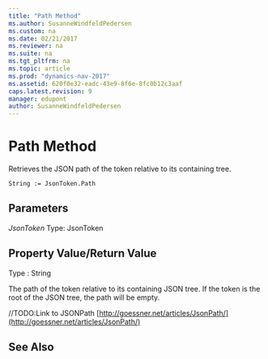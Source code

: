 ```yaml
---
title: "Path Method"
ms.author: SusanneWindfeldPedersen
ms.custom: na
ms.date: 02/21/2017
ms.reviewer: na
ms.suite: na
ms.tgt_pltfrm: na
ms.topic: article
ms.prod: "dynamics-nav-2017"
ms.assetid: 620f0e32-eadc-43e9-8f6e-8fc0b12c3aaf
caps.latest.revision: 9
manager: edupont
author: SusanneWindfeldPedersen
---
```


# Path Method

Retrieves the JSON path of the token relative to its containing tree. 

```
String := JsonToken.Path
```

## Parameters
*JsonToken*
Type: JsonToken

## Property Value/Return Value
Type : String

The path of the token relative to its containing JSON tree.
If the token is the root of the JSON tree, the path will be empty.

//TODO:Link to JSONPath
[http://goessner.net/articles/JsonPath/](http://goessner.net/articles/JsonPath/)

## See Also